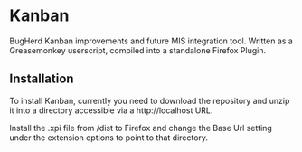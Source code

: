 # Kanban
BugHerd Kanban improvements and future MIS integration tool.
Written as a Greasemonkey userscript, compiled into a standalone Firefox Plugin.

## Installation
To install Kanban, currently you need to download the repository and unzip it into
a directory accessible via a http://localhost URL.

Install the .xpi file from /dist to Firefox and change the Base Url setting
under the extension options to point to that directory.